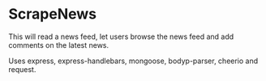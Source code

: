 # ScrapeNews
This will read a news feed, let users browse the news feed and add comments on the latest news. 

Uses express, express-handlebars, mongoose, bodyp-parser, cheerio and request. 
 
 
